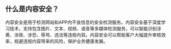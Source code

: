 ## 		什么是内容安全？

​		内容安全是用于检测网站和APP内不良信息的安全检测服务。内容安全基于深度学习技术，支持包含图片、文本、视频、语音等多媒体检测服务，可以智能识别涉黄、涉政、涉恐、辱骂、违法等违规内容。内容安全可以帮助客户大幅提升审核效率，规避违规内容带来的风险，保护业务健康发展。
